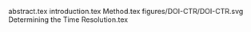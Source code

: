 abstract.tex
introduction.tex
Method.tex
figures/DOI-CTR/DOI-CTR.svg
Determining the Time Resolution.tex